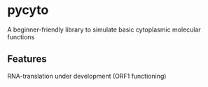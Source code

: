 # pycyto
A beginner-friendly library to simulate basic cytoplasmic molecular functions

## Features
RNA-translation under development (ORF1 functioning)

